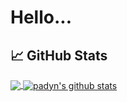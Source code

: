 # Hello...

## &#x1f4c8; GitHub Stats

<a href="https://github.com/squeaky1273/squeaky1273">
  <img align="center" src="https://github-readme-stats.vercel.app/api/top-langs/?username=squeaky1273&layout=compact&theme=dark">
</a>

<a href="https://github.com/squeaky1273/squeaky1273">
  <img align="center" src="https://github-readme-stats.vercel.app/api?username=squeaky1273&show_icons=true&line_height=27&include_all_commits=true&theme=dark" alt="padyn's github stats">
</a>
